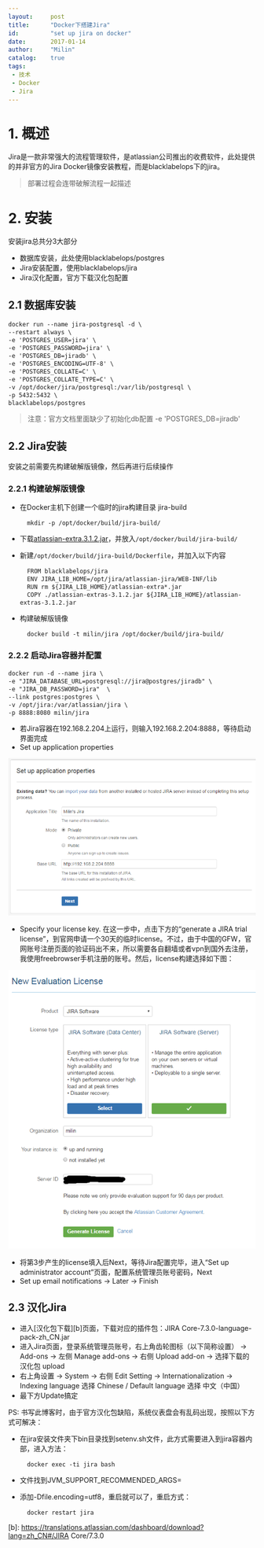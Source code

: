 ```yaml
---
layout:     post
title:      "Docker下搭建Jira"
id:         "set up jira on docker"
date:       2017-01-14
author:     "Milin"
catalog:    true
tags:
 - 技术
 - Docker
 - Jira
---
```


# 1. 概述
Jira是一款非常强大的流程管理软件，是atlassian公司推出的收费软件，此处提供的并非官方的Jira Docker镜像安装教程，而是blacklabelops下的jira。

>部署过程会连带破解流程一起描述

# 2. 安装
安装jira总共分3大部分

* 数据库安装，此处使用blacklabelops/postgres
* Jira安装配置，使用blacklabelops/jira
* Jira汉化配置，官方下载汉化包配置

## 2.1 数据库安装
    docker run --name jira-postgresql -d \
    --restart always \
    -e 'POSTGRES_USER=jira' \
    -e 'POSTGRES_PASSWORD=jira' \
    -e 'POSTGRES_DB=jiradb' \
    -e 'POSTGRES_ENCODING=UTF-8' \
    -e 'POSTGRES_COLLATE=C' \
    -e 'POSTGRES_COLLATE_TYPE=C' \
    -v /opt/docker/jira/postgresql:/var/lib/postgresql \
    -p 5432:5432 \
    blacklabelops/postgres

>注意：官方文档里面缺少了初始化db配置 -e 'POSTGRES_DB=jiradb'

## 2.2 Jira安装
安装之前需要先构建破解版镜像，然后再进行后续操作

### 2.2.1 构建破解版镜像
* 在Docker主机下创建一个临时的jira构建目录 jira-build

        mkdir -p /opt/docker/build/jira-build/

* 下载[atlassian-extra.3.1.2.jar][a]，并放入`/opt/docker/build/jira-build/`
* 新建`/opt/docker/build/jira-build/Dockerfile`，并加入以下内容

        FROM blacklabelops/jira
        ENV JIRA_LIB_HOME=/opt/jira/atlassian-jira/WEB-INF/lib
        RUN rm ${JIRA_LIB_HOME}/atlassian-extra*.jar
        COPY ./atlassian-extras-3.1.2.jar ${JIRA_LIB_HOME}/atlassian-extras-3.1.2.jar

* 构建破解版镜像

        docker build -t milin/jira /opt/docker/build/jira-build/

[a]: http://pan.baidu.com/s/1ge8mqAJ

### 2.2.2 启动Jira容器并配置
    docker run -d --name jira \
    -e "JIRA_DATABASE_URL=postgresql://jira@postgres/jiradb" \
    -e "JIRA_DB_PASSWORD=jira"  \
    --link postgres:postgres \
    -v /opt/jira:/var/atlassian/jira \
    -p 8888:8080 milin/jira

* 若Jira容器在192.168.2.204上运行，则输入192.168.2.204:8888，等待启动界面完成
* Set up application properties

![Set up application properties](/img/jira/1.png)

* Specify your license key. 在这一步中，点击下方的“generate a JIRA trial license”，到官网申请一个30天的临时license。不过，由于中国的GFW，官网账号注册页面的验证码出不来，所以需要各自翻墙或者vpn到国外去注册，我使用freebrowser手机注册的账号。然后，license构建选择如下图：

![Specify your license key](/img/jira/2.png)

* 将第3步产生的license填入后Next，等待Jira配置完毕，进入“Set up administrator account”页面，配置系统管理员账号密码，Next
* Set up email notifications -> Later -> Finish

## 2.3 汉化Jira
* 进入[汉化包下载][b]页面，下载对应的插件包：JIRA Core-7.3.0-language-pack-zh_CN.jar
* 进入Jira页面，登录系统管理员账号，右上角齿轮图标（以下简称设置） -> Add-ons -> 左侧 Manage add-ons -> 右侧 Upload add-on -> 选择下载的汉化包 upload
* 右上角设置 -> System -> 右侧 Edit Setting -> Internationalization -> Indexing language 选择 Chinese / Default language 选择 中文（中国）
* 最下方Update搞定

PS: 书写此博客时，由于官方汉化包缺陷，系统仪表盘会有乱码出现，按照以下方式可解决：

* 在jira安装文件夹下bin目录找到setenv.sh文件，此方式需要进入到jira容器内部，进入方法：

        docker exec -ti jira bash

* 文件找到JVM_SUPPORT_RECOMMENDED_ARGS=
* 添加-Dfile.encoding=utf8，重启就可以了，重启方式：

        docker restart jira

[b]: https://translations.atlassian.com/dashboard/download?lang=zh_CN#/JIRA Core/7.3.0
